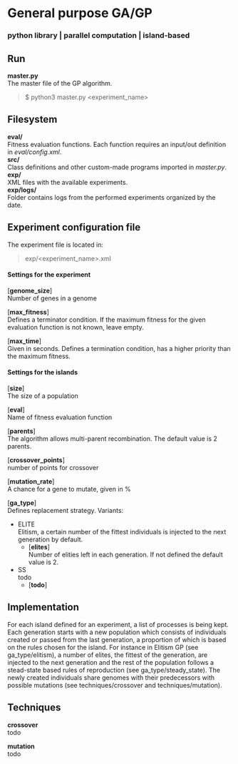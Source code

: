 # General purpose GA/GP
### python library | parallel computation | island-based
  
## Run
  
**master.py**  
The master file of the GP algorithm.
> $ python3 master.py <experiment_name>
  
## Filesystem

**eval/**  
Fitness evaluation functions. Each function requires an input/out definition in *eval/config.xml*.     
**src/**  
Class definitions and other custom-made programs imported in *master.py*.  
**exp/**  
XML files with the available experiments.  
**exp/logs/**  
Folder contains logs from the performed experiments organized by the date.  

## Experiment configuration file  

The experiment file is located in:

> exp/<experiment_name>.xml

#### **Settings for the experiment**
   
[**genome_size**]  
Number of genes in a genome  

[**max_fitness**]  
Defines a terminator condition. If the maximum fitness for the given evaluation function is not known, leave empty.

[**max_time**]  
Given in seconds. Defines a termination condition, has a higher priority than the maximum fitness. 

#### **Settings for the islands**  

[**size**]  
The size of a population  

[**eval**]  
Name of fitness evaluation function  

[**parents**]   
The algorithm allows multi-parent recombination. The default value is 2 parents.  

[**crossover_points**]  
number of points for crossover  

[**mutation_rate**]  
A chance for a gene to mutate, given in %  

[**ga_type**]  
Defines replacement strategy. Variants: 
* ELITE   
Elitism, a certain number of the fittest individuals is injected to the next generation by default.
    * [**elites**]  
    Number of elities left in each generation. If not defined the default value is 2.
* SS  
todo
    * [**todo**]

## Implementation

For each island defined for an experiment, a list of processes is being kept. Each generation starts with a new population
which consists of individuals created or passed from the last generation, a proportion of which is based on the rules chosen
for the island. For instance in Elitism GP (see ga_type/elitism), a number of elites, the fittest of the generation, 
are injected to the next generation and the rest of the population follows a stead-state based rules of reproduction
(see ga_type/steady_state). The newly created individuals share genomes with their predecessors with possible mutations
(see techniques/crossover and techniques/mutation).

## Techniques

**crossover**  
todo

**mutation**  
todo 